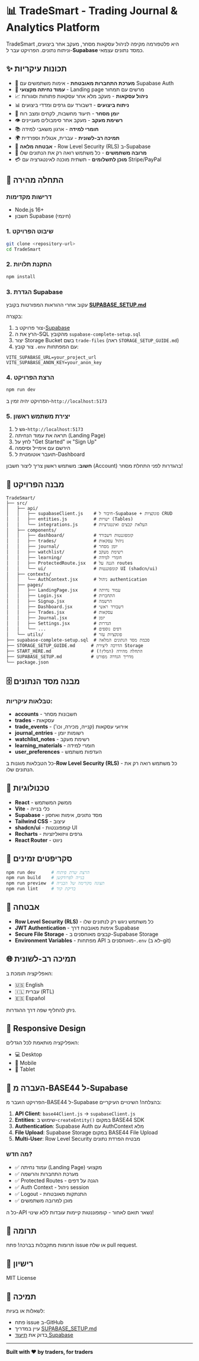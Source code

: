 # 📊 TradeSmart - Trading Journal & Analytics Platform

TradeSmart היא פלטפורמה מקיפה לניהול עסקאות מסחר, מעקב אחר ביצועים, וניתוח נתונים. הפרויקט עבר ל-**Supabase** כמסד נתונים עצמאי.

## ✨ תכונות עיקריות

- 🔐 **מערכת התחברות מאובטחת** - אימות משתמשים עם Supabase Auth
- 🎨 **עמוד נחיתה מקצועי** - Landing page מרשים עם תמחור
- 📈 **ניהול עסקאות** - מעקב מלא אחר עסקאות פתוחות וסגורות
- 📊 **ניתוח ביצועים** - דשבורד עם גרפים ומדדי ביצועים
- 📝 **יומן מסחר** - תיעוד מחשבות, לקחים ומצב רוח
- 👁️ **רשימת מעקב** - מעקב אחר סימבולים מעניינים
- 📚 **חומרי למידה** - ארגון משאבי למידה
- 🌍 **תמיכה רב-לשונית** - עברית, אנגלית וספרדית
- 🔐 **אבטחה מלאה** - Row Level Security (RLS) ב-Supabase
- 👥 **מרובה משתמשים** - כל משתמש רואה רק את הנתונים שלו
- 💳 **מוכן לתשלומים** - תשתית מוכנה לאינטגרציה עם Stripe/PayPal

## 🚀 התחלה מהירה

### דרישות מקדימות

- Node.js 16+ 
- חשבון Supabase (חינמי)

### 1. שיבוט הפרויקט

```bash
git clone <repository-url>
cd TradeSmart
```

### 2. התקנת תלויות

```bash
npm install
```

### 3. הגדרת Supabase

עקוב אחרי ההוראות המפורטות בקובץ **[SUPABASE_SETUP.md](./SUPABASE_SETUP.md)**

בקצרה:
1. צור פרויקט ב-[Supabase](https://supabase.com)
2. הרץ את ה-SQL מהקובץ `supabase-complete-setup.sql`
3. יצור Storage Bucket בשם `trade-files` (ראה `STORAGE_SETUP_GUIDE.md`)
4. צור קובץ `.env` עם המפתחות:

```env
VITE_SUPABASE_URL=your_project_url
VITE_SUPABASE_ANON_KEY=your_anon_key
```

### 4. הרצת הפרויקט

```bash
npm run dev
```

הפרויקט יהיה זמין ב-`http://localhost:5173`

### 5. יצירת משתמש ראשון

1. גש ל-`http://localhost:5173`
2. תראה את עמוד הנחיתה (Landing Page)
3. לחץ על "Get Started" או "Sign Up"
4. הירשם עם אימייל וסיסמה
5. תועבר אוטומטית ל-Dashboard

**חשוב**: משתמש ראשון צריך ליצור חשבון (Account) בהגדרות לפני התחלת מסחר!

## 📁 מבנה הפרויקט

```
TradeSmart/
├── src/
│   ├── api/
│   │   ├── supabaseClient.js    # חיבור ל-Supabase + פונקציות CRUD
│   │   ├── entities.js          # ישויות (Tables)
│   │   └── integrations.js      # העלאת קבצים ואינטגרציות
│   ├── components/
│   │   ├── dashboard/           # קומפוננטות דשבורד
│   │   ├── trades/              # ניהול עסקאות
│   │   ├── journal/             # יומן מסחר
│   │   ├── watchlist/           # רשימת מעקב
│   │   ├── learning/            # חומרי למידה
│   │   ├── ProtectedRoute.jsx   # הגנה על routes
│   │   └── ui/                  # קומפוננטות UI (shadcn/ui)
│   ├── contexts/
│   │   └── AuthContext.jsx      # ניהול authentication
│   ├── pages/
│   │   ├── LandingPage.jsx      # עמוד נחיתה
│   │   ├── Login.jsx            # התחברות
│   │   ├── Signup.jsx           # הרשמה
│   │   ├── Dashboard.jsx        # דשבורד ראשי
│   │   ├── Trades.jsx           # עסקאות
│   │   ├── Journal.jsx          # יומן
│   │   ├── Settings.jsx         # הגדרות
│   │   └── ...                  # דפים נוספים
│   └── utils/                   # פונקציות עזר
├── supabase-complete-setup.sql  # סכמת מסד הנתונים המלאה
├── STORAGE_SETUP_GUIDE.md      # הדרכה ליצירת Storage
├── START_HERE.md               # התחלה מהירה (המלץ!)
├── SUPABASE_SETUP.md           # מדריך הגדרה מפורט
└── package.json
```

## 🗄️ מבנה מסד הנתונים

### טבלאות עיקריות:

- **accounts** - חשבונות מסחר
- **trades** - עסקאות
- **trade_events** - אירועי עסקאות (קנייה, מכירה, וכו')
- **journal_entries** - רשומות יומן
- **watchlist_notes** - רשימת מעקב
- **learning_materials** - חומרי למידה
- **user_preferences** - העדפות משתמש

כל הטבלאות מוגנות ב-**Row Level Security (RLS)** - כל משתמש רואה רק את הנתונים שלו.

## 🔧 טכנולוגיות

- **React** - ממשק המשתמש
- **Vite** - כלי בנייה
- **Supabase** - מסד נתונים, אימות ואחסון
- **Tailwind CSS** - עיצוב
- **shadcn/ui** - קומפוננטות UI
- **Recharts** - גרפים וויזואליזציות
- **React Router** - ניווט

## 📜 סקריפטים זמינים

```bash
npm run dev      # הרצת שרת פיתוח
npm run build    # בנייה לפרודקשן
npm run preview  # תצוגה מקדימה של הבנייה
npm run lint     # בדיקת קוד
```

## 🔐 אבטחה

- **Row Level Security (RLS)** - כל משתמש ניגש רק לנתונים שלו
- **JWT Authentication** - אימות מאובטח דרך Supabase
- **Secure File Storage** - קבצים מאוחסנים ב-Supabase Storage
- **Environment Variables** - מפתחות API מאוחסנים ב-`.env` (לא ב-git)

## 🌐 תמיכה רב-לשונית

האפליקציה תומכת ב:
- 🇺🇸 English
- 🇮🇱 עברית (RTL)
- 🇪🇸 Español

ניתן להחליף שפה דרך ההגדרות.

## 📱 Responsive Design

האפליקציה מותאמת לכל הגדלים:
- 💻 Desktop
- 📱 Mobile
- 📱 Tablet

## 🔄 העברה מ-BASE44 ל-Supabase

הפרויקט הועבר מ-BASE44 ל-Supabase בהצלחה! השינויים העיקריים:

1. **API Client**: `base44Client.js` → `supabaseClient.js`
2. **Entities**: שימוש ב-`createEntity()` במקום BASE44 SDK
3. **Authentication**: Supabase Auth עם AuthContext מלא
4. **File Upload**: Supabase Storage במקום BASE44 File Upload
5. **Multi-User**: Row Level Security מבטיח הפרדת נתונים

### מה חדש?
- ✅ עמוד נחיתה (Landing Page) מקצועי
- ✅ מערכת התחברות והרשמה
- ✅ Protected Routes - הגנה על דפים
- ✅ Auth Context - ניהול session
- ✅ Logout - התנתקות מאובטחת
- ✅ מוכן למרובה משתמשים

כל ה-API נשאר תואם לאחור - קומפוננטות קיימות עובדות ללא שינוי!

## 🤝 תרומה

תרומות מתקבלות בברכה! פתח issue או שלח pull request.

## 📄 רישיון

MIT License

## 💬 תמיכה

לשאלות או בעיות:
- פתח issue ב-GitHub
- עיין במדריך [SUPABASE_SETUP.md](./SUPABASE_SETUP.md)
- בדוק את [תיעוד Supabase](https://supabase.com/docs)

---

**Built with ❤️ by traders, for traders**
